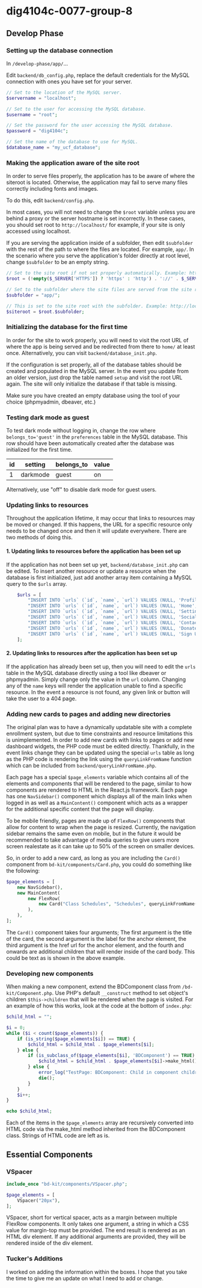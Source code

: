 # dig4104c-0077-group-8

## Develop Phase

### Setting up the database connection

In `/develop-phase/app/`...

Edit `backend/db_config.php`, replace the default credentials for the MySQL connection with ones you have set for your server.

```php
// Set to the location of the MySQL server.
$servername = "localhost";

// Set to the user for accessing the MySQL database.
$username = "root";

// Set the password for the user accessing the MySQL database.
$password = "dig4104c";

// Set the name of the database to use for MySQL.
$database_name = "my_ucf_database";
```

### Making the application aware of the site root

In order to serve files properly, the application has to be aware of where the siteroot is located. Otherwise, the application may fail to serve many files correctly including fonts and images.

To do this, edit `backend/config.php`.

In most cases, you will not need to change the `$root` variable unless you are behind a proxy or the server hostname is set incorrectly. In these cases, you should set root to `http://localhost/` for example, if your site is only accessed using localhost.

If you are serving the application inside of a subfolder, then edit `$subfolder` with the rest of the path to where the files are located. For example, `app/`. In the scenario where you serve the application's folder directly at root level, change `$subfolder` to be an empty string.

```php
// Set to the site root if not set properly automatically. Example: http://localhost/
$root = (!empty($_SERVER['HTTPS']) ? 'https' : 'http') . '://' . $_SERVER['HTTP_HOST'] . '/';

// Set to the subfolder where the site files are served from the site root. Example: app/
$subfolder = "app/";

// This is set to the site root with the subfolder. Example: http://localhost/app/
$siteroot = $root.$subfolder;
```

### Initializing the database for the first time

In order for the site to work properly, you will need to visit the root URL of where the app is being served and be redirected from there to `home/` at least once. Alternatively, you can visit `backend/database_init.php`.

If the configuration is set properly, all of the database tables should be created and populated in the MySQL server. In the event you update from an older version, just drop the table named `setup` and visit the root URL again. The site will only initialize the database if that table is missing.

Make sure you have created an empty database using the tool of your choice (phpmyadmin, dbeaver, etc.)

### Testing dark mode as guest

To test dark mode without logging in, change the row where `belongs_to='guest'` in the `preferences` table in the MySQL database.
This row should have been automatically created after the database was initialized for the first time.

| id |  setting  |  belongs_to  | value |
|----|-----------|--------------|-------|
|  1 |  darkmode |     guest    |   on  |

Alternatively, use "off" to disable dark mode for guest users.

### Updating links to resources

Throughout the application lifetime, it may occur that links to resources may be moved or changed. If this happens, the URL for a specific resource only needs to be changed once and then it will update everywhere. There are two methods of doing this.

#### 1. Updating links to resources before the application has been set up

If the application has not been set up yet, `backend/database_init.php` can be edited. To insert another resource or update a resource when the database is first initialized, just add another array item containing a MySQL query to the `$urls` array.

```php
    $urls = [
        "INSERT INTO `urls` (`id`, `name`, `url`) VALUES (NULL, 'Profile', '".$siteroot."account/') ",
        "INSERT INTO `urls` (`id`, `name`, `url`) VALUES (NULL, 'Home', '".$siteroot."home/') ",
        "INSERT INTO `urls` (`id`, `name`, `url`) VALUES (NULL, 'Settings', '".$siteroot."settings/') ",
        "INSERT INTO `urls` (`id`, `name`, `url`) VALUES (NULL, 'Social Media Directory', '".$siteroot."socialmediadirectory/') ",
        "INSERT INTO `urls` (`id`, `name`, `url`) VALUES (NULL, 'Contact Directory', '".$siteroot."contactdirectory/') ",
        "INSERT INTO `urls` (`id`, `name`, `url`) VALUES (NULL, 'Donate to UCF', 'https://www.ucf.edu/alumni-giving/') ",
        "INSERT INTO `urls` (`id`, `name`, `url`) VALUES (NULL, 'Sign Up', '".$siteroot."register/') ",
    ];
```

#### 2. Updating links to resources after the application has been set up

If the application has already been set up, then you will need to edit the `urls` table in the MySQL database directly using a tool like dbeaver or phpmyadmin. Simply change only the value in the `url` column. Changing any of the `name` keys will render the application unable to find a specific resource. In the event a resource is not found, any given link or button will take the user to a 404 page.

### Adding new cards to pages and adding new directories

The original plan was to have a dynamically updatable site with a complete enrollment system, but due to time constraints and resource limitations this is unimplemented. In order to add new cards with links to pages or add new dashboard widgets, the PHP code must be edited directly. Thankfully, in the event links change they can be updated using the special `urls` table as long as the PHP code is rendering the link using the `queryLinkFromName` function which can be included from `backend/queryLinkFromName.php`.

Each page has a special `$page_elements` variable which contains all of the elements and components that will be rendered to the page, similar to how components are rendered to HTML in the React.js framework. Each page has one `NavSidebar()` component which displays all of the main links when logged in as well as a `MainContent()` component which acts as a wrapper for the additional specific content that the page will display.

To be mobile friendly, pages are made up of `FlexRow()` components that allow for content to wrap when the page is resized. Currently, the navigation sidebar remains the same even on mobile, but in the future it would be recommended to take advantage of media queries to give users more screen realestate as it can take up to 50% of the screen on smaller devices.

So, in order to add a new card, as long as you are including the `Card()` component from `bd-kit/components/Card.php`, you could do something like the following:

```php
$page_elements = [
    new NavSidebar(),
    new MainContent(
        new FlexRow(
            new Card("Class Schedules", "Schedules", queryLinkFromName("View Class Schedule"), "<b>View your current class schedule.</b>"),
        ),
    ),
];
```
The `Card()` component takes four arguments; The first argument is the title of the card, the second argument is the label for the anchor element, the third argument is the href url for the anchor element, and the fourth and onwards are additional children that will render inside of the card body. This could be text as is shown in the above example.

### Developing new components

When making a new component, extend the BDComponent class from `/bd-kit/Component.php`.
Use PHP's default `__construct` method to set object's children `$this->children` that will be rendered when the page is visited.
For an example of how this works, look at the code at the bottom of `index.php`:

```php
$child_html = "";

$i = 0;
while ($i < count($page_elements)) {
    if (is_string($page_elements[$i]) == TRUE) {
        $child_html = $child_html . $page_elements[$i];
    } else {
        if (is_subclass_of($page_elements[$i], 'BDComponent') == TRUE) {
            $child_html = $child_html . $page_elements[$i]->make_html();
        } else {
            error_log("TestPage: BDComponent: Child in component children is not of class component or string.", 3, "./errors.log");
            die();
        }
    }
    $i++;
}

echo $child_html;
```

Each of the items in the `$page_elements` array are recursively converted into HTML code via the make_html method inherited from the BDComponent class. Strings of HTML code are left as is.

## Essential Components

### VSpacer

```php
include_once "bd-kit/components/VSpacer.php";

$page_elements = [
    VSpacer("20px"),
];
```

VSpacer, short for vertical spacer, acts as a margin between multiple FlexRow components. It only takes one argument, a string in which a CSS value for margin-top must be provided. The end result is rendered as an HTML div element. If any additional arguments are provided, they will be rendered inside of the div element.




### Tucker's Additions

I worked on adding the information within the boxes. I hope that you take the time to give me an update on what I need to add or change.

